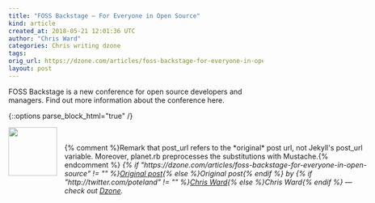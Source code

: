 ```yaml
---
title: "FOSS Backstage – For Everyone in Open Source"
kind: article
created_at: 2018-05-21 12:01:36 UTC
author: "Chris Ward"
categories: Chris writing dzone
tags: 
orig_url: https://dzone.com/articles/foss-backstage-for-everyone-in-open-source
layout: post
---
```

FOSS Backstage is a new conference for open source developers and managers. Find out more information about the conference here.


{::options parse_block_html="true" /}
<div class="author">
   <img src="https://www.rss-specifications.com/rss-spec-rss.gif" style="width: 96px; height: 96;">
   <span style="position: absolute; padding: 32px 15px;">{% comment %}Remark that post_url refers to the *original* post url, not Jekyll's post_url variable. Moreover, planet.rb preprocesses the substitutions with Mustache.{% endcomment %}
      <i>{% if "https://dzone.com/articles/foss-backstage-for-everyone-in-open-source" != "" %}<a href="https://dzone.com/articles/foss-backstage-for-everyone-in-open-source">Original post</a>{% else %}Original post{% endif %} by {% if "http://twitter.com/poteland" != "" %}<a href="http://twitter.com/poteland">Chris Ward</a>{% else %}Chris Ward{% endif %} &mdash; check out <a href="https://dzone.com">Dzone</a>.</i>
  </span>
</div>
